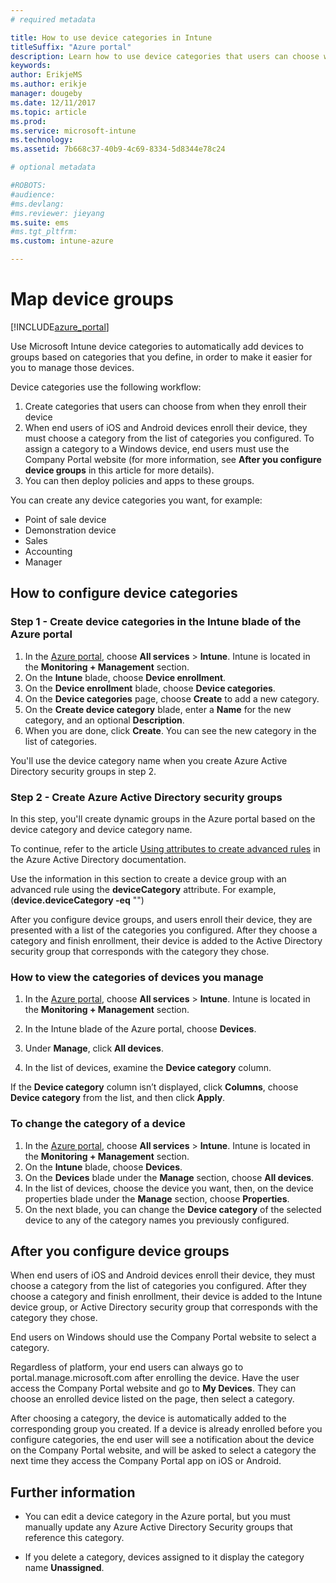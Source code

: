 ```yaml
---
# required metadata

title: How to use device categories in Intune
titleSuffix: "Azure portal"
description: Learn how to use device categories that users can choose when they enroll their devices in Intune."
keywords:
author: ErikjeMS
ms.author: erikje
manager: dougeby
ms.date: 12/11/2017
ms.topic: article
ms.prod:
ms.service: microsoft-intune
ms.technology:
ms.assetid: 7b668c37-40b9-4c69-8334-5d8344e78c24

# optional metadata

#ROBOTS:
#audience:
#ms.devlang:
#ms.reviewer: jieyang
ms.suite: ems
#ms.tgt_pltfrm:
ms.custom: intune-azure

---
```


# Map device groups

[!INCLUDE[azure_portal](./includes/azure_portal.md)]

Use Microsoft Intune device categories to automatically add devices to groups based on categories that you define, in order to make it easier for you to manage those devices.

Device categories use the following workflow:
1. Create categories that users can choose from when they enroll their device
2. When end users of iOS and Android devices enroll their device, they must choose a category from the list of categories you configured. To assign a category to a Windows device, end users must use the Company Portal website (for more information, see **After you configure device groups** in this article for more details).
3. You can then deploy policies and apps to these groups.

You can create any device categories you want, for example:
- Point of sale device
- Demonstration device
- Sales
- Accounting
- Manager

## How to configure device categories

### Step 1 - Create device categories in the Intune blade of the Azure portal
1. In the [Azure portal](https://portal.azure.com), choose **All services** > **Intune**. Intune is located in the **Monitoring + Management** section.
3. On the **Intune** blade, choose **Device enrollment**.
3. On the **Device enrollment** blade, choose **Device categories**.
4. On the **Device categories** page, choose **Create** to add a new category.
5. On the **Create device category** blade, enter a **Name** for the new category, and an optional **Description**.
6. When you are done, click **Create**. You can see the new category in the list of categories.

You'll use the device category name when you create Azure Active Directory security groups in step 2.

### Step 2 - Create Azure Active Directory security groups
In this step, you'll create dynamic groups in the Azure portal based on the device category and device category name.

To continue, refer to the article [Using attributes to create advanced rules](https://azure.microsoft.com/documentation/articles/active-directory-accessmanagement-groups-with-advanced-rules/#using-attributes-to-create-rules-for-device-objects) in the Azure Active Directory documentation.

Use the information in this section to create a device group with an advanced rule using the **deviceCategory** attribute. For example, (**device.deviceCategory -eq** "*<the device category name you got from the Azure portal>*")

After you configure device groups, and users enroll their device, they are presented with a list of the categories you configured. After they choose a category and finish enrollment, their device is added to the Active Directory security group that corresponds with the category they chose.

### How to view the categories of devices you manage

1.	In the [Azure portal](https://portal.azure.com), choose **All services** > **Intune**. Intune is located in the **Monitoring + Management** section.

2. In the Intune blade of the Azure portal, choose **Devices**.

3.	Under **Manage**, click **All devices**.

4.	In the list of devices, examine the **Device category** column.

If the **Device category** column isn’t displayed, click **Columns**, choose **Device category** from the list, and then click **Apply**.

### To change the category of a device

1. In the [Azure portal](https://portal.azure.com), choose **All services** > **Intune**. Intune is located in the **Monitoring + Management** section.
3. On the **Intune** blade, choose **Devices**.
4. On the **Devices** blade under the **Manage** section, choose **All devices**.
5. In the list of devices, choose the device you want, then, on the device properties blade under the **Manage** section, choose **Properties**.
6. On the next blade, you can change the **Device category** of the selected device to any of the category names you previously configured.

## After you configure device groups

When end users of iOS and Android devices enroll their device, they must choose a category from the list of categories you configured. After they choose a category and finish enrollment, their device is added to the Intune device group, or Active Directory security group that corresponds with the category they chose.

End users on Windows should use the Company Portal website to select a category.

Regardless of platform, your end users can always go to portal.manage.microsoft.com after enrolling the device. Have the user access the Company Portal website and go to **My Devices**. They can choose an enrolled device listed on the page, then select a category.

After choosing a category, the device is automatically added to the corresponding group you created. If a device is already enrolled before you configure categories, the end user will see a notification about the device on the Company Portal website, and will be asked to select a category the next time they access the Company Portal app on iOS or Android.

## Further information
- You can edit a device category in the Azure portal, but you must manually update any Azure Active Directory Security groups that reference this category.

- If you delete a category, devices assigned to it display the category name **Unassigned**.
